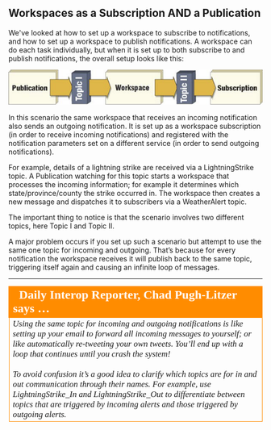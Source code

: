 ## Workspaces as a Subscription AND a Publication ##

We've looked at how to set up a workspace to subscribe to notifications, and how to set up a workspace to publish notifications. A workspace can do each task individually, but when it is set up to both subscribe to and publish notifications, the overall setup looks like this:

![](./Images/Img4.031.WorkspaceBothSubscriberPublisher.png)

In this scenario the same workspace that receives an incoming notification also sends an outgoing notification. It is set up as a workspace subscription (in order to receive incoming notifications) and registered with the notification parameters set on a different service (in order to send outgoing notifications).

For example, details of a lightning strike are received via a LightningStrike topic. A Publication watching for this topic starts a workspace that processes the incoming information; for example it determines which state/province/county the strike occurred in. The workspace then creates a new message and dispatches it to subscribers via a WeatherAlert topic.

The important thing to notice is that the scenario involves two different topics, here Topic I and Topic II.

A major problem occurs if you set up such a scenario but attempt to use the same one topic for incoming and outgoing. That’s because for every notification the workspace receives it will publish back to the same topic, triggering itself again and causing an infinite loop of messages.

---

<table style="border-spacing: 0px">
<tr>
<td style="vertical-align:middle;background-color:darkorange;border: 2px solid darkorange">
<i class="fa fa-quote-left fa-lg fa-pull-left fa-fw" style="color:white;padding-right: 12px;vertical-align:text-top"></i>
<span style="color:white;font-size:x-large;font-weight: bold;font-family:serif">Daily Interop Reporter, Chad Pugh-Litzer says …</span>
</td>
</tr>

<tr>
<td style="border: 1px solid darkorange">
<span style="font-family:serif; font-style:italic; font-size:larger">
Using the same topic for incoming and outgoing notifications is like setting up your email to forward all incoming messages to yourself; or like automatically re-tweeting your own tweets. You’ll end up with a loop that continues until you crash the system!
<br><br>To avoid confusion it’s a good idea to clarify which topics are for in and out communication through their names. For example, use LightningStrike_In and LightningStrike_Out to differentiate between topics that are triggered by incoming alerts and those triggered by outgoing alerts.
</span>
</td>
</tr>
</table>